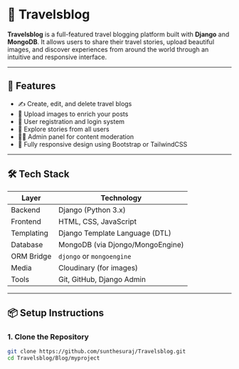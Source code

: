 # 🧳 Travelsblog

**Travelsblog** is a full-featured travel blogging platform built with **Django** and **MongoDB**. It allows users to share their travel stories, upload beautiful images, and discover experiences from around the world through an intuitive and responsive interface.

---

## 🚀 Features

- ✍️ Create, edit, and delete travel blogs  
- 📸 Upload images to enrich your posts  
- 👥 User registration and login system  
- 🧭 Explore stories from all users  
- 🧑‍💻 Admin panel for content moderation  
- 📱 Fully responsive design using Bootstrap or TailwindCSS  

---

## 🛠️ Tech Stack

| Layer       | Technology                     |
|-------------|---------------------------------|
| Backend     | Django (Python 3.x)             |
| Frontend    | HTML, CSS, JavaScript           |
| Templating  | Django Template Language (DTL) |
| Database    | MongoDB (via Djongo/MongoEngine) |
| ORM Bridge  | `djongo` or `mongoengine`       |
| Media       | Cloudinary (for images)         |
| Tools       | Git, GitHub, Django Admin       |

---

## 📦 Setup Instructions

### 1. Clone the Repository

```bash
git clone https://github.com/sunthesuraj/Travelsblog.git
cd Travelsblog/Blog/myproject
